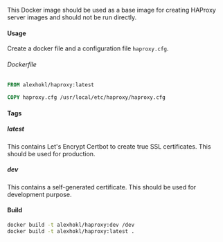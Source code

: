 This Docker image should be used as a base image for creating HAProxy server
images and should not be run directly.

#### Usage

Create a docker file and a configuration file `haproxy.cfg`.

###### Dockerfile

```Dockerfile
FROM alexhokl/haproxy:latest

COPY haproxy.cfg /usr/local/etc/haproxy/haproxy.cfg
```

#### Tags

##### latest

This contains Let's Encrypt Certbot to create true SSL certificates. This
should be used for production.

##### dev

This contains a self-generated certificate. This should be used for development
purpose.

#### Build

```sh
docker build -t alexhokl/haproxy:dev /dev
docker build -t alexhokl/haproxy:latest .
```

